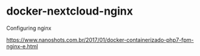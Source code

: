 # docker-nextcloud-nginx

Configuring nginx

https://www.nanoshots.com.br/2017/01/docker-containerizado-php7-fpm-nginx-e.html

